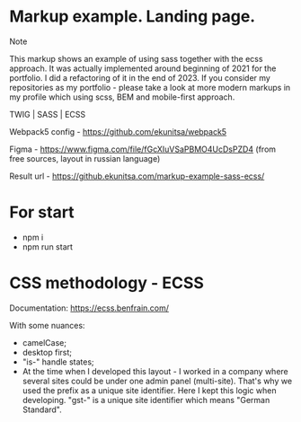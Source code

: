 # Markup example. Landing page.

> [!NOTE]
> This markup shows an example of using sass together with the ecss approach. It was actually implemented around beginning of 2021 for the portfolio. I did a refactoring of it in the end of 2023. If you consider my repositories as my portfolio - please take a look at more modern markups in my profile which using scss, BEM and mobile-first approach.

TWIG | SASS | ECSS

Webpack5 config - https://github.com/ekunitsa/webpack5

Figma - https://www.figma.com/file/fGcXIuVSaPBMO4UcDsPZD4 (from free sources, layout in russian language)

Result url - https://github.ekunitsa.com/markup-example-sass-ecss/

# For start
- npm i
- npm run start

# СSS methodology - ECSS
Documentation: https://ecss.benfrain.com/

With some nuances:
- camelCase;
- desktop first;
- "is-" handle states;
- At the time when I developed this layout - I worked in a company where several sites could be under one admin panel (multi-site). That's why we used the prefix as a unique site identifier. Here I kept this logic when developing. "gst-" is a unique site identifier which means "German Standard".
